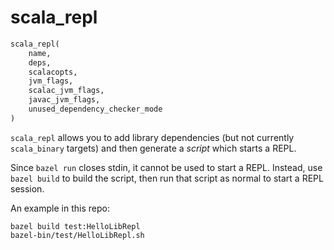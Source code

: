 # scala_repl

```python
scala_repl(
    name,
    deps,
    scalacopts,
    jvm_flags,
    scalac_jvm_flags,
    javac_jvm_flags,
    unused_dependency_checker_mode
)
```

`scala_repl` allows you to add library dependencies (but not currently `scala_binary` targets)
and then generate a _script_ which starts a REPL.

Since `bazel run` closes stdin, it cannot be used to start a REPL.
Instead, use `bazel build` to build the script, then run that script as normal to start a REPL session.

An example in this repo:
```
bazel build test:HelloLibRepl
bazel-bin/test/HelloLibRepl.sh
```